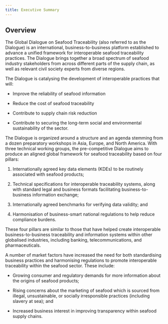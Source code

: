 ```yaml
---
title: Executive Summary
---
```


## Overview

The Global Dialogue on Seafood Traceability (also referred to as the
Dialogue) is an international, business-to-business platform established
to advance a unified framework for interoperable seafood traceability
practices. The Dialogue brings together a broad spectrum of seafood
industry stakeholders from across different parts of the supply chain,
as well as relevant civil society experts from diverse regions.

The Dialogue is catalysing the development of interoperable practices
that will:

-   Improve the reliability of seafood information

-   Reduce the cost of seafood traceability

-   Contribute to supply chain risk reduction

-   Contribute to securing the long-term social and environmental
    sustainability of the sector.

The Dialogue is organized around a structure and an agenda stemming from
a dozen preparatory workshops in Asia, Europe, and North America. With
three technical working groups, the pre-competitive Dialogue aims to
produce an aligned global framework for seafood traceability based on
four pillars:

1.  Internationally agreed key data elements (KDEs) to be routinely
    associated with seafood products;

2.  Technical specifications for interoperable traceability systems,
    along with standard legal and business formats facilitating
    business-to-business information exchange;

3.  Internationally agreed benchmarks for verifying data validity; and

4.  Harmonisation of business-smart national regulations to help reduce
    compliance burdens.

These four pillars are similar to those that have helped create
interoperable business-to-business traceability and information systems
within other globalised industries, including banking,
telecommunications, and pharmaceuticals.

A number of market factors have increased the need for both
standardising business practices and harmonising regulations to promote
interoperable traceability within the seafood sector. These include:

-   Growing consumer and regulatory demands for more information about
    the origins of seafood products;

-   Rising concerns about the marketing of seafood which is sourced from
    illegal, unsustainable, or socially irresponsible practices
    (including slavery at sea); and

-   Increased business interest in improving transparency within seafood
    supply chains.




